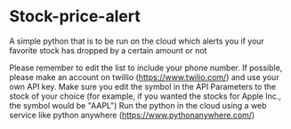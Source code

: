 # Stock-price-alert
A simple python that is to be run on the cloud which alerts you if your favorite stock has dropped by a certain amount or not 

Please remember to edit the list to include your phone number. 
If possible, please make an account on twillio (https://www.twilio.com/) and use your own API key.
Make sure you edit the symbol in the API Parameters to the stock of your choice (for example, if you wanted the stocks for Apple Inc., the symbol would be "AAPL")
Run the python in the cloud using a web service like python anywhere (https://www.pythonanywhere.com/)
